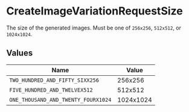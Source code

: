 # CreateImageVariationRequestSize

The size of the generated images. Must be one of `256x256`, `512x512`, or `1024x1024`.


## Values

| Name                                | Value                               |
| ----------------------------------- | ----------------------------------- |
| `TWO_HUNDRED_AND_FIFTY_SIXX256`     | 256x256                             |
| `FIVE_HUNDRED_AND_TWELVEX512`       | 512x512                             |
| `ONE_THOUSAND_AND_TWENTY_FOURX1024` | 1024x1024                           |